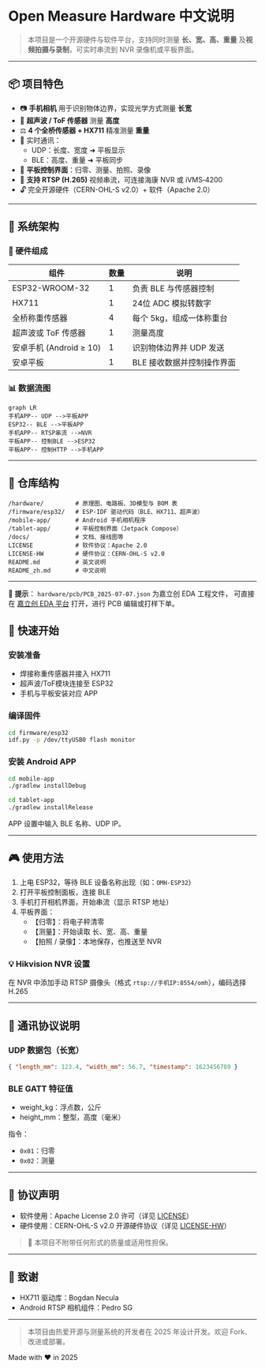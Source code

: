 # Open Measure Hardware 中文说明

> 本项目是一个开源硬件与软件平台，支持同时测量 **长、宽、高、重量** 及**视频拍摄与录制**，可实时串流到 NVR 录像机或平板界面。

---

## 📦 项目特色

- 📷 **手机相机** 用于识别物体边界，实现光学方式测量 **长宽**
- 📏 **超声波 / ToF 传感器** 测量 **高度**
- ⚖️ **4 个全桥传感器 + HX711** 精准测量 **重量**
- 📡 实时通讯：
  - UDP：长度、宽度 ➜ 平板显示
  - BLE：高度、重量 ➜ 平板同步
- 📱 **平板控制界面**：归零、测量、拍照、录像
- 🎥 **支持 RTSP (H.265)** 视频串流，可连接海康 NVR 或 iVMS‑4200
- 🔓 完全开源硬件（CERN-OHL-S v2.0）+ 软件（Apache 2.0）

---

## 🔧 系统架构

### 📘 硬件组成

| 组件                  | 数量 | 说明              |
| ------------------- | -- | --------------- |
| ESP32-WROOM-32      | 1  | 负责 BLE 与传感器控制   |
| HX711               | 1  | 24位 ADC 模拟转数字   |
| 全桥称重传感器             | 4  | 每个 5kg，组成一体称重台  |
| 超声波或 ToF 传感器        | 1  | 测量高度            |
| 安卓手机 (Android ≥ 10) | 1  | 识别物体边界并 UDP 发送  |
| 安卓平板                | 1  | BLE 接收数据并控制操作界面 |

### 📊 数据流图

```mermaid
graph LR
手机APP-- UDP -->平板APP
ESP32-- BLE -->平板APP
手机APP-- RTSP串流 -->NVR
平板APP-- 控制BLE -->ESP32
平板APP-- 控制HTTP -->手机APP
```

---

## 📁 仓库结构

```
/hardware/         # 原理图、电路板、3D模型与 BOM 表
/firmware/esp32/   # ESP-IDF 驱动代码（BLE、HX711、超声波）
/mobile-app/       # Android 手机相机程序
/tablet-app/       # 平板控制界面（Jetpack Compose）
/docs/             # 文档、接线图等
LICENSE            # 软件协议：Apache 2.0
LICENSE-HW         # 硬件协议：CERN-OHL-S v2.0
README.md          # 英文说明
README_zh.md       # 中文说明
```

---
📎 **提示**： `hardware/pcb/PCB_2025-07-07.json` 为嘉立创 EDA 工程文件， 可直接在 [嘉立创 EDA 平台](https://lceda.cn/) 打开，进行 PCB 编辑或打样下单。
## 🚀 快速开始

### 安装准备

- 焊接称重传感器并接入 HX711
- 超声波/ToF模块连接至 ESP32
- 手机与平板安装对应 APP

### 编译固件

```bash
cd firmware/esp32
idf.py -p /dev/ttyUSB0 flash monitor
```

### 安装 Android APP

```bash
cd mobile-app
./gradlew installDebug

cd tablet-app
./gradlew installRelease
```

APP 设置中输入 BLE 名称、UDP IP。

---

## 🎮 使用方法

1. 上电 ESP32，等待 BLE 设备名称出现（如：`OMH-ESP32`）
2. 打开平板控制面板，连接 BLE
3. 手机打开相机界面，开始串流（显示 RTSP 地址）
4. 平板界面：
   - 【归零】：将电子秤清零
   - 【测量】：开始读取 长、宽、高、重量
   - 【拍照 / 录像】：本地保存，也推送至 NVR

### 💡 Hikvision NVR 设置

在 NVR 中添加手动 RTSP 摄像头（格式 `rtsp://手机IP:8554/omh`），编码选择 H.265

---

## 📡 通讯协议说明

### UDP 数据包（长宽）

```json
{ "length_mm": 123.4, "width_mm": 56.7, "timestamp": 1623456789 }
```

### BLE GATT 特征值

- weight\_kg：浮点数，公斤
- height\_mm：整型，高度（毫米）

指令：

- `0x01`：归零
- `0x02`：测量

---

## 📜 协议声明

- 软件使用：Apache License 2.0 许可（详见 [LICENSE](./LICENSE)）
- 硬件使用：CERN-OHL-S v2.0 开源硬件协议（详见 [LICENSE-HW](./LICENSE-HW)）

> 🚫 本项目不附带任何形式的质量或适用性担保。

---

## 🙌 致谢

- HX711 驱动库：Bogdan Necula
- Android RTSP 相机组件：Pedro SG

---

> 本项目由热爱开源与测量系统的开发者在 2025 年设计开发。欢迎 Fork、改进或部署。

Made with ❤️ in 2025

